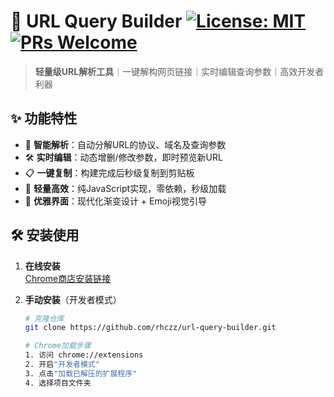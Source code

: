 # 🔗 URL Query Builder [![License: MIT](https://img.shields.io/badge/License-MIT-yellow.svg)](https://opensource.org/licenses/MIT) [![PRs Welcome](https://img.shields.io/badge/PRs-welcome-brightgreen.svg)](https://github.com/yourusername/your-repo/pulls)

> **轻量级URL解析工具**｜一键解构网页链接｜实时编辑查询参数｜高效开发者利器

## ✨ 功能特性
- 🧩 **智能解析**：自动分解URL的协议、域名及查询参数
- 🛠️ **实时编辑**：动态增删/修改参数，即时预览新URL
- 📋 **一键复制**：构建完成后秒级复制到剪贴板
- 🚀 **轻量高效**：纯JavaScript实现，零依赖，秒级加载
- 🎨 **优雅界面**：现代化渐变设计 + Emoji视觉引导

## 🛠️ 安装使用
1. **在线安装**  
   [Chrome商店安装链接](https://chromewebstore.google.com/detail/url-query-builder/hffnopgnfjallmdgbakbljibicabppic?hl=zh-CN&utm_source=ext_sidebar)

2. **手动安装**（开发者模式）
   ```bash
   # 克隆仓库
   git clone https://github.com/rhczz/url-query-builder.git
   
   # Chrome加载步骤
   1. 访问 chrome://extensions
   2. 开启"开发者模式"
   3. 点击"加载已解压的扩展程序"
   4. 选择项目文件夹
